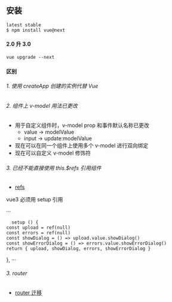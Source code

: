 ## 安装

```
latest stable
$ npm install vue@next
```

#### 2.0 升 3.0

```
vue upgrade --next
```

#### 区别

###### 1. 使用 createApp 创建的实例代替 Vue

###### 2. 组件上 v-model 用法已更改

- 用于自定义组件时，v-model prop 和事件默认名称已更改
    - value -> modelValue
    - input -> update:modelValue
- 现在可以在同一个组件上使用多个 v-model 进行双向绑定
- 现在可以自定义 v-model 修饰符

###### 3. 已经不能直接使用 this.$refs 引用组件

- [refs](https://developer.51cto.com/art/202011/631064.htm)

vue3 必须用 setup 引用

···

  <upload-dialog ref="upload"/>
    <error-dialog ref="errors" />


      setup () {
    const upload = ref(null)
    const errors = ref(null)
    const showDialog = () => upload.value.showDialog()
    const showErrorDialog = () => errors.value.showErrorDialog()
    return { upload, showDialog, errors, showErrorDialog }
  },
···


###### 3. router

- [router 迁移](https://zhuanlan.zhihu.com/p/337037258)